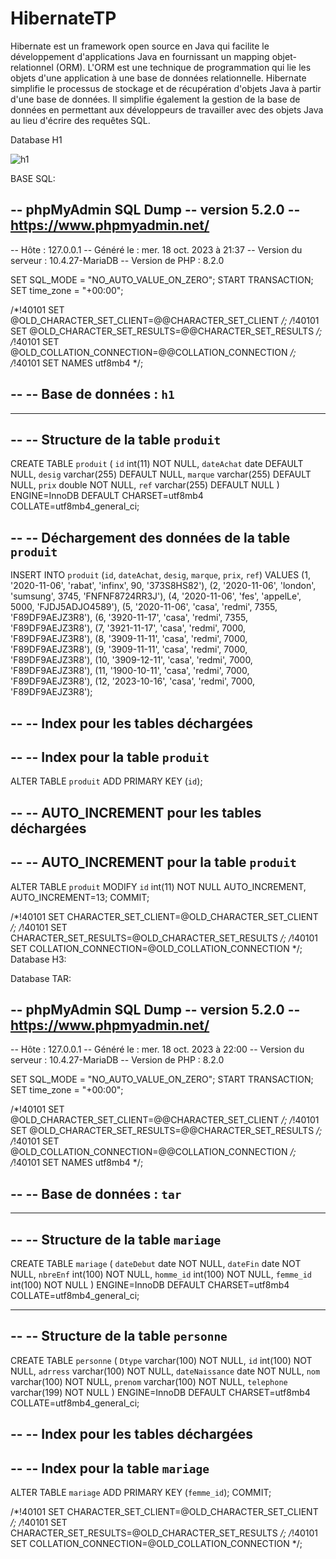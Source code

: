 # HibernateTP
Hibernate est un framework open source en Java qui facilite le développement d'applications Java en fournissant un mapping objet-relationnel (ORM). L'ORM est une technique de 
programmation qui lie les objets d'une application à une base de données relationnelle. Hibernate simplifie le processus de stockage et de récupération d'objets Java à partir 
d'une base de données. Il simplifie également la gestion de la base de données en permettant aux développeurs de travailler avec des objets Java au lieu d'écrire des requêtes SQL.



Database H1

![h1](https://github.com/ELMOUWAHID-AYOUB/HibernateTP/assets/130571009/6a460799-071e-4250-b43f-fc68e4c371bc)

BASE SQL:

-- phpMyAdmin SQL Dump
-- version 5.2.0
-- https://www.phpmyadmin.net/
--
-- Hôte : 127.0.0.1
-- Généré le : mer. 18 oct. 2023 à 21:37
-- Version du serveur : 10.4.27-MariaDB
-- Version de PHP : 8.2.0

SET SQL_MODE = "NO_AUTO_VALUE_ON_ZERO";
START TRANSACTION;
SET time_zone = "+00:00";


/*!40101 SET @OLD_CHARACTER_SET_CLIENT=@@CHARACTER_SET_CLIENT */;
/*!40101 SET @OLD_CHARACTER_SET_RESULTS=@@CHARACTER_SET_RESULTS */;
/*!40101 SET @OLD_COLLATION_CONNECTION=@@COLLATION_CONNECTION */;
/*!40101 SET NAMES utf8mb4 */;

--
-- Base de données : `h1`
--

-- --------------------------------------------------------

--
-- Structure de la table `produit`
--

CREATE TABLE `produit` (
  `id` int(11) NOT NULL,
  `dateAchat` date DEFAULT NULL,
  `desig` varchar(255) DEFAULT NULL,
  `marque` varchar(255) DEFAULT NULL,
  `prix` double NOT NULL,
  `ref` varchar(255) DEFAULT NULL
) ENGINE=InnoDB DEFAULT CHARSET=utf8mb4 COLLATE=utf8mb4_general_ci;

--
-- Déchargement des données de la table `produit`
--

INSERT INTO `produit` (`id`, `dateAchat`, `desig`, `marque`, `prix`, `ref`) VALUES
(1, '2020-11-06', 'rabat', 'infinx', 90, '373S8HS82'),
(2, '2020-11-06', 'london', 'sumsung', 3745, 'FNFNF8724RR3J'),
(4, '2020-11-06', 'fes', 'appelLe', 5000, 'FJDJ5ADJO4589'),
(5, '2020-11-06', 'casa', 'redmi', 7355, 'F89DF9AEJZ3R8'),
(6, '3920-11-17', 'casa', 'redmi', 7355, 'F89DF9AEJZ3R8'),
(7, '3921-11-17', 'casa', 'redmi', 7000, 'F89DF9AEJZ3R8'),
(8, '3909-11-11', 'casa', 'redmi', 7000, 'F89DF9AEJZ3R8'),
(9, '3909-11-11', 'casa', 'redmi', 7000, 'F89DF9AEJZ3R8'),
(10, '3909-12-11', 'casa', 'redmi', 7000, 'F89DF9AEJZ3R8'),
(11, '1900-10-11', 'casa', 'redmi', 7000, 'F89DF9AEJZ3R8'),
(12, '2023-10-16', 'casa', 'redmi', 7000, 'F89DF9AEJZ3R8');

--
-- Index pour les tables déchargées
--

--
-- Index pour la table `produit`
--
ALTER TABLE `produit`
  ADD PRIMARY KEY (`id`);

--
-- AUTO_INCREMENT pour les tables déchargées
--

--
-- AUTO_INCREMENT pour la table `produit`
--
ALTER TABLE `produit`
  MODIFY `id` int(11) NOT NULL AUTO_INCREMENT, AUTO_INCREMENT=13;
COMMIT;

/*!40101 SET CHARACTER_SET_CLIENT=@OLD_CHARACTER_SET_CLIENT */;
/*!40101 SET CHARACTER_SET_RESULTS=@OLD_CHARACTER_SET_RESULTS */;
/*!40101 SET COLLATION_CONNECTION=@OLD_COLLATION_CONNECTION */;
Database H3:



Database TAR:

-- phpMyAdmin SQL Dump
-- version 5.2.0
-- https://www.phpmyadmin.net/
--
-- Hôte : 127.0.0.1
-- Généré le : mer. 18 oct. 2023 à 22:00
-- Version du serveur : 10.4.27-MariaDB
-- Version de PHP : 8.2.0

SET SQL_MODE = "NO_AUTO_VALUE_ON_ZERO";
START TRANSACTION;
SET time_zone = "+00:00";


/*!40101 SET @OLD_CHARACTER_SET_CLIENT=@@CHARACTER_SET_CLIENT */;
/*!40101 SET @OLD_CHARACTER_SET_RESULTS=@@CHARACTER_SET_RESULTS */;
/*!40101 SET @OLD_COLLATION_CONNECTION=@@COLLATION_CONNECTION */;
/*!40101 SET NAMES utf8mb4 */;

--
-- Base de données : `tar`
--

-- --------------------------------------------------------

--
-- Structure de la table `mariage`
--

CREATE TABLE `mariage` (
  `dateDebut` date NOT NULL,
  `dateFin` date NOT NULL,
  `nbreEnf` int(100) NOT NULL,
  `homme_id` int(100) NOT NULL,
  `femme_id` int(100) NOT NULL
) ENGINE=InnoDB DEFAULT CHARSET=utf8mb4 COLLATE=utf8mb4_general_ci;

-- --------------------------------------------------------

--
-- Structure de la table `personne`
--

CREATE TABLE `personne` (
  `Dtype` varchar(100) NOT NULL,
  `id` int(100) NOT NULL,
  `adrress` varchar(100) NOT NULL,
  `dateNaissance` date NOT NULL,
  `nom` varchar(100) NOT NULL,
  `prenom` varchar(100) NOT NULL,
  `telephone` varchar(199) NOT NULL
) ENGINE=InnoDB DEFAULT CHARSET=utf8mb4 COLLATE=utf8mb4_general_ci;

--
-- Index pour les tables déchargées
--

--
-- Index pour la table `mariage`
--
ALTER TABLE `mariage`
  ADD PRIMARY KEY (`femme_id`);
COMMIT;

/*!40101 SET CHARACTER_SET_CLIENT=@OLD_CHARACTER_SET_CLIENT */;
/*!40101 SET CHARACTER_SET_RESULTS=@OLD_CHARACTER_SET_RESULTS */;
/*!40101 SET COLLATION_CONNECTION=@OLD_COLLATION_CONNECTION */;
